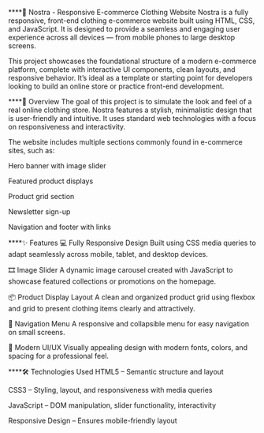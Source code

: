 ****🛒 Nostra - Responsive E-commerce Clothing Website
Nostra is a fully responsive, front-end clothing e-commerce website built using HTML, CSS, and JavaScript. It is designed to provide a seamless and engaging user experience across all devices — from mobile phones to large desktop screens.

This project showcases the foundational structure of a modern e-commerce platform, complete with interactive UI components, clean layouts, and responsive behavior. It’s ideal as a template or starting point for developers looking to build an online store or practice front-end development.

****📌 Overview
The goal of this project is to simulate the look and feel of a real online clothing store. Nostra features a stylish, minimalistic design that is user-friendly and intuitive. It uses standard web technologies with a focus on responsiveness and interactivity.

The website includes multiple sections commonly found in e-commerce sites, such as:

Hero banner with image slider

Featured product displays

Product grid section

Newsletter sign-up

Navigation and footer with links

****✨ Features
💻 Fully Responsive Design
Built using CSS media queries to adapt seamlessly across mobile, tablet, and desktop devices.

🎞️ Image Slider
A dynamic image carousel created with JavaScript to showcase featured collections or promotions on the homepage.

📦 Product Display Layout
A clean and organized product grid using flexbox and grid to present clothing items clearly and attractively.

🧭 Navigation Menu
A responsive and collapsible menu for easy navigation on small screens.

🌙 Modern UI/UX
Visually appealing design with modern fonts, colors, and spacing for a professional feel.

****🛠️ Technologies Used
HTML5 – Semantic structure and layout

CSS3 – Styling, layout, and responsiveness with media queries

JavaScript  – DOM manipulation, slider functionality, interactivity

Responsive Design – Ensures mobile-friendly layout

